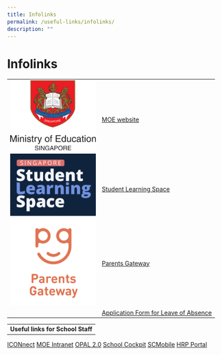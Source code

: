 ```yaml
---
title: Infolinks
permalink: /useful-links/infolinks/
description: ""
---
```

# Infolinks

|  |  |  
| -------- | -------- | 
| <img src="/images/Usefullinks/moe.png" alt="MOE website" style="width:200px" />    | <br>[MOE website](https://www.moe.gov.sg/)   |  
| <img src="/images/Usefullinks/sls-logo.png" alt="SLS website" style="width:200px" />| <br>[Student Learning Space](https://vle.learning.moe.edu.sg/login) |  
|<img src="/images/Usefullinks/parentsgateway.png" alt="SLS website" style="width:200px" />| [Parents Gateway](https://pg.moe.edu.sg/) |   
|  | [Application Form for Leave of Absence](https://go.gov.sg/bdms-loa) |

| |
|-|
|**Useful links for School Staff**| 
[ICONnect](https://workspace.google.com/dashboard)
[MOE Intranet](https://intranet.moe.gov.sg)
[OPAL 2.0](https://opal2.moe.edu.sg)
[School Cockpit](https://schoolcockpit.moe.gov.sg)
[SCMobile](https://scmobile.moe.edu.sg/login)
[HRP Portal](https://www.hrp.gov.sg)

